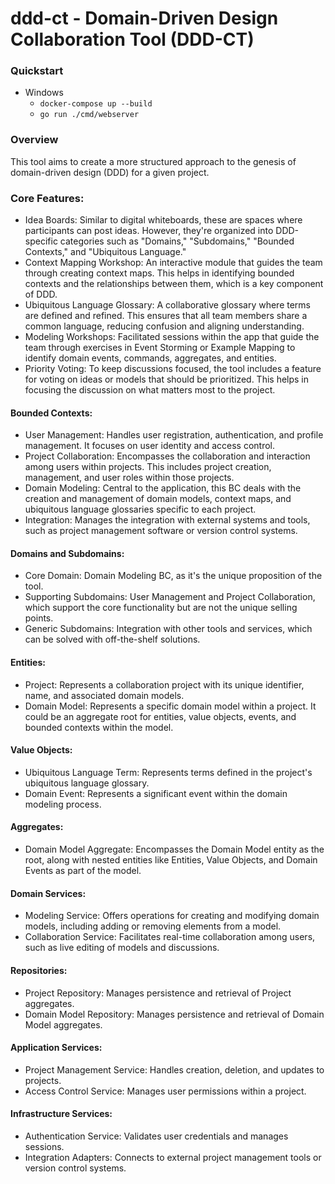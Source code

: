 # ddd-ct - Domain-Driven Design Collaboration Tool (DDD-CT)

### Quickstart
* Windows
    * `docker-compose up --build`
    * `go run ./cmd/webserver`

### Overview
This tool aims to create a more structured approach to the genesis of domain-driven design (DDD) for a given project.

### Core Features:

* Idea Boards: Similar to digital whiteboards, these are spaces where participants can post ideas. However, they're organized into DDD-specific categories such as "Domains," "Subdomains," "Bounded Contexts," and "Ubiquitous Language."
* Context Mapping Workshop: An interactive module that guides the team through creating context maps. This helps in identifying bounded contexts and the relationships between them, which is a key component of DDD.
* Ubiquitous Language Glossary: A collaborative glossary where terms are defined and refined. This ensures that all team members share a common language, reducing confusion and aligning understanding.
* Modeling Workshops: Facilitated sessions within the app that guide the team through exercises in Event Storming or Example Mapping to identify domain events, commands, aggregates, and entities.
* Priority Voting: To keep discussions focused, the tool includes a feature for voting on ideas or models that should be prioritized. This helps in focusing the discussion on what matters most to the project.

#### Bounded Contexts:
* User Management: Handles user registration, authentication, and profile management. It focuses on user identity and access control.
* Project Collaboration: Encompasses the collaboration and interaction among users within projects. This includes project creation, management, and user roles within those projects.
* Domain Modeling: Central to the application, this BC deals with the creation and management of domain models, context maps, and ubiquitous language glossaries specific to each project.
* Integration: Manages the integration with external systems and tools, such as project management software or version control systems.

#### Domains and Subdomains:
* Core Domain: Domain Modeling BC, as it's the unique proposition of the tool.
* Supporting Subdomains: User Management and Project Collaboration, which support the core functionality but are not the unique selling points.
* Generic Subdomains: Integration with other tools and services, which can be solved with off-the-shelf solutions.

#### Entities:
* Project: Represents a collaboration project with its unique identifier, name, and associated domain models.
* Domain Model: Represents a specific domain model within a project. It could be an aggregate root for entities, value objects, events, and bounded contexts within the model.

#### Value Objects:
* Ubiquitous Language Term: Represents terms defined in the project's ubiquitous language glossary.
* Domain Event: Represents a significant event within the domain modeling process.

#### Aggregates:
* Domain Model Aggregate: Encompasses the Domain Model entity as the root, along with nested entities like Entities, Value Objects, and Domain Events as part of the model.

#### Domain Services:
* Modeling Service: Offers operations for creating and modifying domain models, including adding or removing elements from a model.
* Collaboration Service: Facilitates real-time collaboration among users, such as live editing of models and discussions.

#### Repositories:
* Project Repository: Manages persistence and retrieval of Project aggregates.
* Domain Model Repository: Manages persistence and retrieval of Domain Model aggregates.

#### Application Services:
* Project Management Service: Handles creation, deletion, and updates to projects.
* Access Control Service: Manages user permissions within a project.

#### Infrastructure Services:
* Authentication Service: Validates user credentials and manages sessions.
* Integration Adapters: Connects to external project management tools or version control systems.
